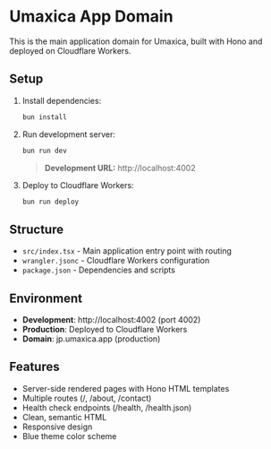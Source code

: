 # Umaxica App Domain

This is the main application domain for Umaxica, built with Hono and deployed on Cloudflare Workers.

## Setup

1. Install dependencies:
   ```bash
   bun install
   ```

2. Run development server:
   ```bash
   bun run dev
   ```
   > **Development URL:** http://localhost:4002

3. Deploy to Cloudflare Workers:
   ```bash
   bun run deploy
   ```

## Structure

- `src/index.tsx` - Main application entry point with routing
- `wrangler.jsonc` - Cloudflare Workers configuration
- `package.json` - Dependencies and scripts

## Environment

- **Development**: http://localhost:4002 (port 4002)
- **Production**: Deployed to Cloudflare Workers
- **Domain**: jp.umaxica.app (production)

## Features

- Server-side rendered pages with Hono HTML templates
- Multiple routes (/, /about, /contact)
- Health check endpoints (/health, /health.json)
- Clean, semantic HTML
- Responsive design
- Blue theme color scheme